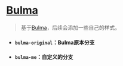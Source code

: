 # [Bulma](https://bulma.io)

> 基于[Bulma](https://bulma.io)，后续会添加一些自己的样式。

- #### `bulma-original`：Bulma原本分支

- #### `bulma-me`：自定义的分支

